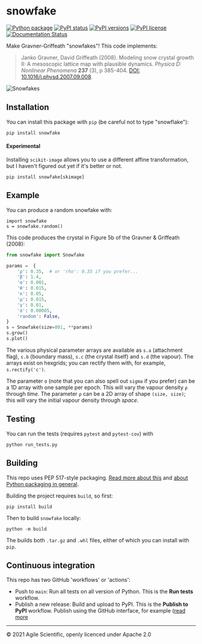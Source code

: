 # snowfake

[![Python package](https://github.com/agile-geoscience/snowfake/actions/workflows/python-package.yml/badge.svg)](https://github.com/agile-geoscience/snowfake/actions/workflows/python-package.yml)
[![PyPI status](https://img.shields.io/pypi/status/snowfake.svg)](https://pypi.org/project/snowfake//)
[![PyPI versions](https://img.shields.io/pypi/pyversions/snowfake.svg)](https://pypi.org/project/snowfake//)
[![PyPI license](https://img.shields.io/pypi/l/snowfake.svg)](https://pypi.org/project/snowfake/)
[![Documentation Status](https://readthedocs.org/projects/snowfake/badge/?version=latest)](http://code.agilegeoscience.com/snowfake/readme.html)

Make Gravner-Griffeath "snowfakes"! This code implements:

> Janko Gravner, David Griffeath (2008). Modeling snow crystal growth II: A mesoscopic lattice map with plausible dynamics. _Physica D: Nonlinear Phenomena_ **237** (3), p 385-404. [DOI: 10.1016/j.physd.2007.09.008](https://doi.org/10.1016/j.physd.2007.09.008).

![Snowfakes](https://www.dropbox.com/s/8mquyaiumdiuwwf/snowfakes.png?raw=1)

## Installation

You can install this package with `pip` (be careful not to type "snowflake"):

    pip install snowfake

#### Experimental

Installing `scikit-image` allows you to use a different affine transformation, but I haven't figured out yet if it's better or not. 

    pip install snowfake[skimage]


## Example

You can produce a random snowfake with:

    import snowfake
    s = snowfake.random()

This code produces the crystal in Figure 5b of the Gravner & Griffeath (2008):

```python
from snowfake import Snowfake

params =  {
    'ρ': 0.35,  # or 'rho': 0.35 if you prefer...
    'β': 1.4,
    'α': 0.001,
    'θ': 0.015,
    'κ': 0.05,
    'μ': 0.015,
    'γ': 0.01,
    'σ': 0.00005,
    'random': False,
}
s = Snowfake(size=801, **params)
s.grow()
s.plot()
```

The various physical parameter arrays are available as `s.a` (attachment flag), `s.b` (boundary mass), `s.c` (the crystal itself) and `s.d` (the vapour). The arrays exist on hexgrids; you can rectify them with, for example, `s.rectify('c')`.

The parameter `σ` (note that you can also spell out `sigma` if you prefer) can be a 1D array with one sample per epoch. This will vary the vapour density `ρ` through _time_. The parameter `ρ` can be a 2D array of shape `(size, size)`; this will vary the initial vapour density through _space_.


## Testing

You can run the tests (requires `pytest` and `pytest-cov`) with

    python run_tests.py


## Building

This repo uses PEP 517-style packaging. [Read more about this](https://setuptools.pypa.io/en/latest/build_meta.html) and [about Python packaging in general](https://packaging.python.org/en/latest/tutorials/packaging-projects/).

Building the project requires `build`, so first:

    pip install build

Then to build `snowfake` locally:

    python -m build

The builds both `.tar.gz` and `.whl` files, either of which you can install with `pip`.


## Continuous integration

This repo has two GitHub 'workflows' or 'actions':

- Push to `main`: Run all tests on all version of Python. This is the **Run tests** workflow.
- Publish a new release: Build and upload to PyPI. This is the **Publish to PyPI** workflow. Publish using the GitHub interface, for example ([read more](https://docs.github.com/en/repositories/releasing-projects-on-github/managing-releases-in-a-repository)

---

&copy; 2021 Agile Scientific, openly licenced under Apache 2.0
